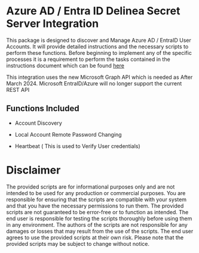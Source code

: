 # Azure AD / Entra ID Delinea Secret Server Integration

  

This package is designed to discover and Manage Azure AD / EntraID User Accounts. It will provide detailed instructions and the necessary scripts to perform these functions. Before beginning to implement any of the specific processes it is a requirement to perform the tasks contained in the instructions document which can be found [here](./Instructions.md)

  

This integration uses the new Microsoft Graph API which is needed as After March 2024. Microsoft EntraID/Azure will no longer support the current REST API

  

## Functions Included

  

- Account Discovery

- Local Account Remote Password Changing

- Heartbeat ( This is used to Verify User credentials)

  

# Disclaimer

  

The provided scripts are for informational purposes only and are not intended to be used for any production or commercial purposes. You are responsible for ensuring that the scripts are compatible with your system and that you have the necessary permissions to run them. The provided scripts are not guaranteed to be error-free or to function as intended. The end user is responsible for testing the scripts thoroughly before using them in any environment. The authors of the scripts are not responsible for any damages or losses that may result from the use of the scripts. The end user agrees to use the provided scripts at their own risk. Please note that the provided scripts may be subject to change without notice.